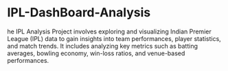 # IPL-DashBoard-Analysis
he IPL Analysis Project involves exploring and visualizing Indian Premier League (IPL) data to gain insights into team performances, player statistics, and match trends. It includes analyzing key metrics such as batting averages, bowling economy, win-loss ratios, and venue-based performances.
